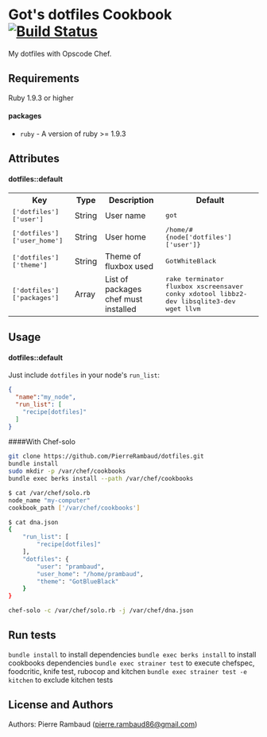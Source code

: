 Got's dotfiles Cookbook [![Build Status](https://travis-ci.org/PierreRambaud/dotfiles.svg?branch=master)](https://travis-ci.org/PierreRambaud/dotfiles)
================
My dotfiles with Opscode Chef.

Requirements
------------
Ruby 1.9.3 or higher

#### packages
- `ruby` - A version of ruby >= 1.9.3

Attributes
----------

#### dotfiles::default
<table>
  <tr>
    <th>Key</th>
    <th>Type</th>
    <th>Description</th>
    <th>Default</th>
  </tr>
  <tr>
    <td><tt>['dotfiles']['user']</tt></td>
    <td>String</td>
    <td>User name</td>
    <td><tt>got</tt></td>
  </tr>
  <tr>
    <td><tt>['dotfiles']['user_home']</tt></td>
    <td>String</td>
    <td>User home</td>
    <td><tt>/home/#{node['dotfiles']['user']}</tt></td>
  </tr>
  <tr>
    <td><tt>['dotfiles']['theme']</tt></td>
    <td>String</td>
    <td>Theme of fluxbox used</td>
    <td><tt>GotWhiteBlack</tt></td>
  </tr>
  <tr>
    <td><tt>['dotfiles']['packages']</tt></td>
    <td>Array</td>
    <td>List of packages chef must installed</td>
    <td><tt>rake terminator fluxbox xscreensaver conky xdotool libbz2-dev libsqlite3-dev wget llvm</tt></td>
  </tr>
</table>

Usage
-----
#### dotfiles::default
Just include `dotfiles` in your node's `run_list`:

```json
{
  "name":"my_node",
  "run_list": [
    "recipe[dotfiles]"
  ]
}
```

####With Chef-solo
```bash
git clone https://github.com/PierreRambaud/dotfiles.git
bundle install
sudo mkdir -p /var/chef/cookbooks
bundle exec berks install --path /var/chef/cookbooks

$ cat /var/chef/solo.rb
node_name "my-computer"
cookbook_path ['/var/chef/cookbooks']

$ cat dna.json
{
    "run_list": [
        "recipe[dotfiles]"
    ],
    "dotfiles": {
        "user": "prambaud",
        "user_home": "/home/prambaud",
        "theme": "GotBlueBlack"
    }
}

chef-solo -c /var/chef/solo.rb -j /var/chef/dna.json
```


Run tests
---------
`bundle install` to install dependencies
`bundle exec berks install` to install cookbooks dependencies
`bundle exec strainer test` to execute chefspec, foodcritic, knife test, rubocop and kitchen
`bundle exec strainer test -e kitchen` to exclude kitchen tests

License and Authors
-------------------
Authors: Pierre Rambaud (pierre.rambaud86@gmail.com)
